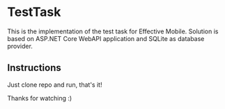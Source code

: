 # TestTask

This is the implementation of the test task for Effective Mobile. Solution is based on ASP.NET Core WebAPI application and SQLite as database provider.

## Instructions
Just clone repo and run, that's it! 


Thanks for watching :)
